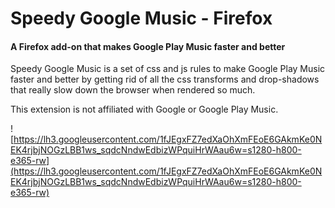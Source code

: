 # Speedy Google Music - Firefox

#### A Firefox add-on that makes Google Play Music faster and better

Speedy Google Music is a set of css and js rules to make Google Play Music faster and better by getting rid of all the css transforms and drop-shadows that really slow down the browser when rendered so much.

This extension is not affiliated with Google or Google Play Music.

![https://lh3.googleusercontent.com/1fJEgxFZ7edXaOhXmFEoE6GAkmKe0NEK4rjbjNOGzLBB1ws_sqdcNndwEdbizWPquiHrWAau6w=s1280-h800-e365-rw](https://lh3.googleusercontent.com/1fJEgxFZ7edXaOhXmFEoE6GAkmKe0NEK4rjbjNOGzLBB1ws_sqdcNndwEdbizWPquiHrWAau6w=s1280-h800-e365-rw)
